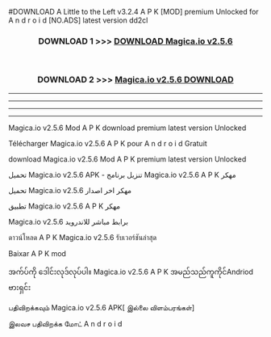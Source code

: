 #DOWNLOAD A Little to the Left v3.2.4 A P K [MOD] premium Unlocked for A n d r o i d [NO.ADS] latest version dd2cl 



<div align="center">

<h3>DOWNLOAD 1 >>> <a href="https://downloadmod1.web.app/?judul=Magica.io v2.5.6">DOWNLOAD Magica.io v2.5.6</a></h3><br>

<h3>DOWNLOAD 2 >>> <a href="https://downloadmod1.web.app/?judul=Magica.io v2.5.6">Magica.io v2.5.6 DOWNLOAD </a></h3>

</div>


----------------------------------------------------------

----------------------------------------------------------

----------------------------------------------------------

----------------------------------------------------------


Magica.io v2.5.6 Mod A P K download premium latest version Unlocked

Télécharger Magica.io v2.5.6 A P K pour A n d r o i d Gratuit

download Magica.io v2.5.6 Mod A P K premium latest version Unlocked

تحميل Magica.io v2.5.6 APK - تنزيل برنامج Magica.io v2.5.6 A P K مهكر

تحميل Magica.io v2.5.6 مهكر اخر اصدار

تطبيق Magica.io v2.5.6 A P K مهكر

Magica.io v2.5.6 برابط مباشر للاندرويد

ดาวน์โหลด A P K Magica.io v2.5.6 รับเวอร์ชันล่าสุด

Baixar A P K mod

အက်ပ်ကို ဒေါင်းလုဒ်လုပ်ပါ။ Magica.io v2.5.6 A P K အမည်သည်ကူကိုင်Andriod ဗားရှင်း

பதிவிறக்கவும் Magica.io v2.5.6 APK[ இல்லை விளம்பரங்கள்] 
 
இலவச பதிவிறக்க மோட் A n d r o i d



